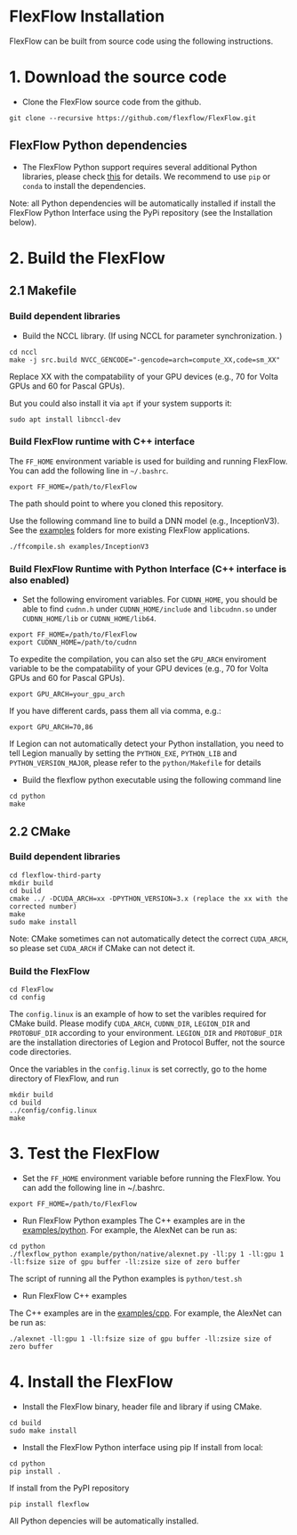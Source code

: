 # FlexFlow Installation
FlexFlow can be built from source code using the following instructions.

# 1. Download the source code
* Clone the FlexFlow source code from the github.
```
git clone --recursive https://github.com/flexflow/FlexFlow.git
```

## FlexFlow Python dependencies
* The FlexFlow Python support requires several additional Python libraries, please check [this](https://github.com/flexflow/FlexFlow/blob/master/python/requirements.txt) for details. 
We recommend to use `pip` or `conda` to install the dependencies. 

Note: all Python dependencies will be automatically installed if install the FlexFlow Python Interface using the PyPi repository (see the Installation below).

# 2. Build the FlexFlow
## 2.1 Makefile
### Build dependent libraries

* Build the NCCL library. (If using NCCL for parameter synchronization. )
```
cd nccl
make -j src.build NVCC_GENCODE="-gencode=arch=compute_XX,code=sm_XX"
```
Replace XX with the compatability of your GPU devices (e.g., 70 for Volta GPUs and 60 for Pascal GPUs).

But you could also install it via `apt` if your system supports it:
```
sudo apt install libnccl-dev
```

### Build FlexFlow runtime with C++ interface
The `FF_HOME` environment variable is used for building and running FlexFlow. You can add the following line in `~/.bashrc`.
```
export FF_HOME=/path/to/FlexFlow
```
The path should point to where you cloned this repository.

Use the following command line to build a DNN model (e.g., InceptionV3). See the [examples](examples) folders for more existing FlexFlow applications.
```
./ffcompile.sh examples/InceptionV3
```

### Build FlexFlow Runtime with Python Interface (C++ interface is also enabled)

* Set the following enviroment variables. For `CUDNN_HOME`, you should be able to find `cudnn.h` under `CUDNN_HOME/include` and `libcudnn.so` under `CUDNN_HOME/lib` or `CUDNN_HOME/lib64`.
```
export FF_HOME=/path/to/FlexFlow
export CUDNN_HOME=/path/to/cudnn
```
To expedite the compilation, you can also set the `GPU_ARCH` enviroment variable to be the compatability of your GPU devices (e.g., 70 for Volta GPUs and 60 for Pascal GPUs).
```
export GPU_ARCH=your_gpu_arch
```
If you have different cards, pass them all via comma, e.g.:

```
export GPU_ARCH=70,86
```

If Legion can not automatically detect your Python installation, you need to tell Legion manually by setting the `PYTHON_EXE`, `PYTHON_LIB` and `PYTHON_VERSION_MAJOR`, please refer to the `python/Makefile` for details

* Build the flexflow python executable using the following command line
```
cd python
make 
```

## 2.2 CMake

### Build dependent libraries
```
cd flexflow-third-party
mkdir build
cd build
cmake ../ -DCUDA_ARCH=xx -DPYTHON_VERSION=3.x (replace the xx with the corrected number)
make
sudo make install
```
Note: CMake sometimes can not automatically detect the correct `CUDA_ARCH`, so please set `CUDA_ARCH` if CMake can not detect it. 

### Build the FlexFlow
```
cd FlexFlow
cd config
```

The `config.linux` is an example of how to set the varibles required for CMake build. Please modify `CUDA_ARCH`, `CUDNN_DIR`, `LEGION_DIR` and `PROTOBUF_DIR` according to your environment.  `LEGION_DIR` and `PROTOBUF_DIR` are the installation directories of Legion and Protocol Buffer, not the source code directories.

Once the variables in the `config.linux` is set correctly, go to the home directory of FlexFlow, and run
```
mkdir build
cd build
../config/config.linux
make
```

# 3. Test the FlexFlow
* Set the `FF_HOME` environment variable before running the FlexFlow. You can add the following line in ~/.bashrc.
```
export FF_HOME=/path/to/FlexFlow
```

* Run FlexFlow Python examples
The C++ examples are in the [examples/python](https://github.com/flexflow/FlexFlow/tree/master/examples/python). 
For example, the AlexNet can be run as:
```
cd python
./flexflow_python example/python/native/alexnet.py -ll:py 1 -ll:gpu 1 -ll:fsize size of gpu buffer -ll:zsize size of zero buffer
``` 
The script of running all the Python examples is `python/test.sh`

* Run FlexFlow C++ examples

The C++ examples are in the [examples/cpp](https://github.com/flexflow/FlexFlow/tree/master/examples/cpp). 
For example, the AlexNet can be run as:
```
./alexnet -ll:gpu 1 -ll:fsize size of gpu buffer -ll:zsize size of zero buffer
``` 

# 4. Install the FlexFlow

* Install the FlexFlow binary, header file and library if using CMake. 
```
cd build
sudo make install
```

* Install the FlexFlow Python interface using pip
If install from local:
```
cd python
pip install .
```

If install from the PyPI repository
```
pip install flexflow
```
All Python depencies will be automatically installed. 
